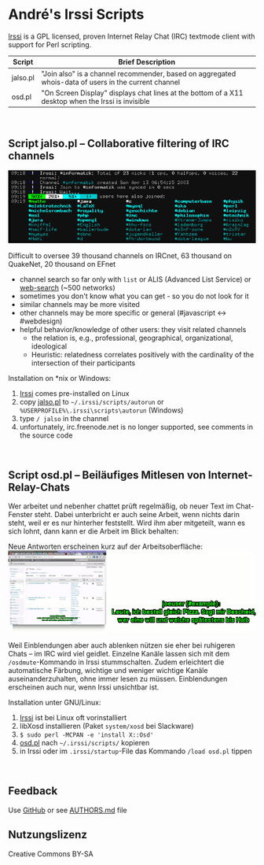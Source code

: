 # André's Irssi Scripts

[Irssi](https://irssi.org/) is a GPL licensed, proven Internet Relay Chat (IRC) textmode client with support for Perl scripting.

| Script       | Brief Description
|--------------|-------------------
| jalso.pl     | "Join also" is a channel recommender, based on aggregated whois-data of users in the current channel
| osd.pl       | "On Screen Display" displays chat lines at the bottom of a X11 desktop when the Irssi is invisible

&nbsp;


## Script jalso.pl – Collaborative filtering of IRC channels

![Screenshot](jalso-20101127.png?raw=true "Screenshot")

Difficult to oversee 39 thousand channels on IRCnet, 63 thousand on QuakeNet, 20 thousand on EFnet
- channel search so far only with `list` or ALIS (Advanced List Service) or [web-search](http://irc.netsplit.de/channels/) (~500 networks)
- sometimes you don't know what you can get - so you do not look for it
- similar channels may be more visited
- other channels may be more specific or general (#javascript <-> #webdesign)
- helpful behavior/knowledge of other users: they visit related channels
  - the relation is, e.g., professional, geographical, organizational, ideological
  - Heuristic: relatedness correlates positively with the cardinality of the intersection of their participants

Installation on \*nix or Windows:
1. [Irssi](https://irssi.org/) comes pre-installed on Linux
2. copy [jalso.pl](jalso.pl) to `~/.irssi/scripts/autorun`  or `%USERPROFILE%\.irssi\scripts\autorun` (Windows)
3. type `/ jalso` in the channel
4. unfortunately, irc.freenode.net is no longer supported, see comments in the source code

&nbsp;


## Script osd.pl – Beiläufiges Mitlesen von Internet-Relay-Chats

Wer arbeitet und nebenher chattet prüft regelmäßig, ob neuer Text im Chat-Fenster steht. Dabei unterbricht er auch seine Arbeit, wenn nichts darin steht, weil er es nur hinterher feststellt. Wird ihm aber mitgeteilt, wann es sich lohnt, dann kann er die Arbeit im Blick behalten:

Neue Antworten erscheinen kurz auf der Arbeitsoberfläche:
![Screenshot](osd-20110213.png?raw=true "Screenshot")

Weil Einblendungen aber auch ablenken nützen sie eher bei ruhigeren Chats – im IRC wird viel geidlet. Einzelne Kanäle lassen sich mit dem `/osdmute`-Kommando in Irssi stummschalten. Zudem erleichtert die automatische Färbung, wichtige und weniger wichtige Kanäle auseinanderzuhalten, ohne immer lesen zu müssen. Einblendungen erscheinen auch nur, wenn Irssi unsichtbar ist.

Installation unter GNU/Linux:
1. [Irssi](https://irssi.org/) ist bei Linux oft vorinstalliert
2. libXosd installieren (Paket `system/xosd` bei Slackware)
3. `$ sudo perl -MCPAN -e 'install X::Osd'`
4. [osd.pl](osd.pl) nach `~/.irssi/scripts/` kopieren
5. in Irssi oder im `.irssi/startup`-File das Kommando `/load osd.pl` tippen

&nbsp;


## Feedback

Use [GitHub](https://github.com/andre-st/irssi-scripts/issues) or see [AUTHORS.md](AUTHORS.md) file


## Nutzungslizenz
Creative Commons BY-SA


